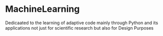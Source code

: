 # MachineLearning
Dedicaated to the learning of adaptive code mainly through Python and its applications not just for scientific research but also for Design Purposes
